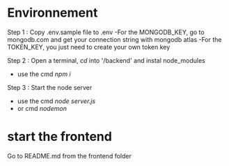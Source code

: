 # Environnement

Step 1 :
Copy .env.sample file to .env
-For the MONGODB_KEY, go to mongodb.com and get your connection string with mongodb atlas
-For the TOKEN_KEY, you just need to create your own token key

Step 2 :
Open a terminal, _cd_ into '/backend' and instal node_modules

- use the cmd _npm i_

Step 3 :
Start the node server

- use the cmd _node server.js_
- or cmd _nodemon_

# start the frontend

Go to README.md from the frontend folder
